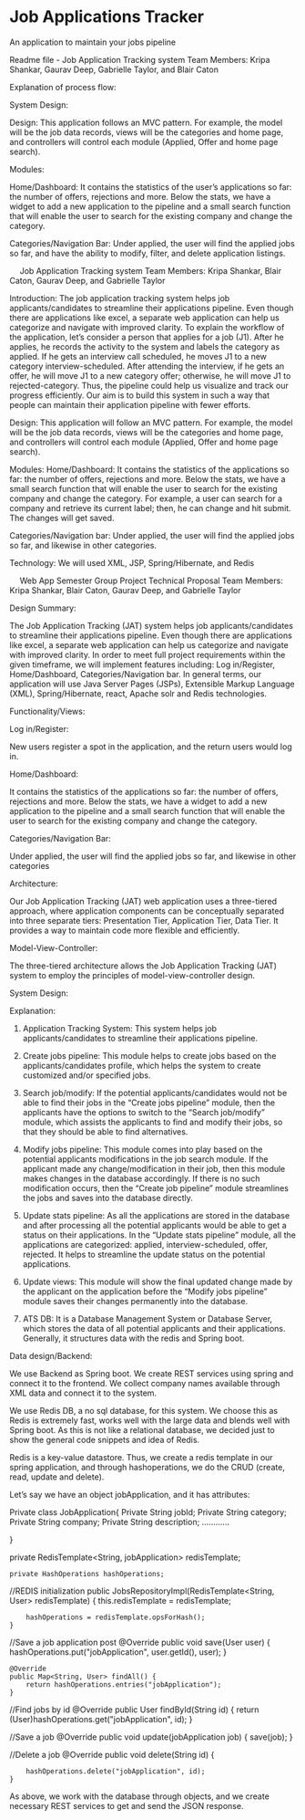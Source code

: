 # Job Applications Tracker
 An application to maintain your jobs pipeline
 
 Readme file - Job Application Tracking system
Team Members: Kripa Shankar, Gaurav Deep, Gabrielle Taylor, and Blair Caton


Explanation of process flow:

System Design:


 



Design:
This application follows an MVC pattern. For example, the model will be the job data records, views will be the categories and home page, and controllers will control each module (Applied, Offer and home page search).

Modules:

Home/Dashboard:
It contains the statistics of the user’s applications so far: the number of offers, rejections and more. Below the stats, we have a widget to add a new application to the pipeline and a small search function that will enable the user to search for the existing company and change the category.

Categories/Navigation Bar:
Under applied, the user will find the applied jobs so far, and have the ability to modify, filter, and delete application listings. 






 
Job Application Tracking system
Team Members: Kripa Shankar, Blair Caton, Gaurav Deep, and Gabrielle Taylor

Introduction:
The job application tracking system helps job applicants/candidates to streamline their applications pipeline. Even though there are applications like excel, a separate web application can help us categorize and navigate with improved clarity. 
To explain the workflow of the application, let’s consider a person that applies for a job (J1). After he applies, he records the activity to the system and labels the category as applied. If he gets an interview call scheduled, he moves J1 to a new category interview-scheduled. After attending the interview, if he gets an offer, he will move J1 to a new category offer; otherwise, he will move J1 to rejected-category. Thus, the pipeline could help us visualize and track our progress efficiently. Our aim is to build this system in such a way that people can maintain their application pipeline with fewer efforts.

Design:
This application will follow an MVC pattern. For example, the model will be the job data records, views will be the categories and home page, and controllers will control each module (Applied, Offer and home page search).

Modules:
Home/Dashboard: It contains the statistics of the applications so far: the number of offers, rejections and more. Below the stats, we have a small search function that will enable the user to search for the existing company and change the category. For example, a user can search for a company and retrieve its current label; then, he can change and hit submit. The changes will get saved.

Categories/Navigation bar: Under applied, the user will find the applied jobs so far, and likewise in other categories.


Technology:
We will used XML, JSP, Spring/Hibernate, and Redis






 
Web App Semester Group Project Technical Proposal
Team Members:  Kripa Shankar, Blair Caton, Gaurav Deep, and Gabrielle Taylor

Design Summary:

The Job Application Tracking (JAT) system helps job applicants/candidates to streamline their applications pipeline. Even though there are applications like excel, a separate web application can help us categorize and navigate with improved clarity. In order to meet full project requirements within the given timeframe, we will implement features including: Log in/Register, Home/Dashboard, Categories/Navigation bar. In general terms, our application will use Java Server Pages (JSPs), Extensible Markup Language (XML), Spring/Hibernate, react, Apache solr and Redis technologies.

Functionality/Views: 

Log in/Register: 

New users register a spot in the application, and the return users would log in.

Home/Dashboard:

It contains the statistics of the applications so far: the number of offers, rejections and more. Below the stats, we have a widget to add a new application to the pipeline and a  small search function that will enable the user to search for the existing company and change the category.

Categories/Navigation Bar:

Under applied, the user will find the applied jobs so far, and likewise in other categories


Architecture: 

Our Job Application Tracking (JAT) web application uses a three-tiered approach, where application components can be conceptually separated into three separate tiers: Presentation Tier, Application Tier, Data Tier. It provides a way to maintain code more flexible and efficiently.

 

Model-View-Controller: 

The three-tiered architecture allows the Job Application Tracking (JAT) system to employ the principles of model-view-controller design. 


System Design:

 



Explanation:

1.	Application Tracking System:  This system helps job applicants/candidates to streamline their applications pipeline. 

2.	Create jobs pipeline: This module helps to create jobs based on the applicants/candidates profile, which helps the system to create customized and/or specified jobs.
3.	Search job/modify: If the potential applicants/candidates would not be able to find their jobs in the “Create jobs pipeline” module, then the applicants have the options to switch to the “Search job/modify” module, which assists the applicants to find and modify their jobs, so that they should be able to find alternatives.

4.	Modify jobs pipeline: This module comes into play based on the potential applicants modifications in the job  search module. If the applicant made any change/modification in their job, then this module makes changes in the database accordingly. If there is no such modification occurs, then the “Create job pipeline” module streamlines the jobs and saves into the database directly.  

5.	Update stats pipeline: As all the applications are stored in the database and after processing all the potential applicants would be able to get a status on their applications. In the “Update stats pipeline” module, all the applications are categorized: applied, interview-scheduled, offer, rejected. It helps to streamline the update status on the potential applications.

6.	Update views: This module will show the final updated change made by the applicant on the application before the “Modify jobs pipeline” module saves their changes permanently into the database.

7.	ATS DB: It is a Database Management System or Database Server, which stores the data of all potential applicants and their applications. Generally, it structures data with the redis and Spring boot.

Data design/Backend:

We use Backend as Spring boot. We create REST services using spring and connect it to the frontend.
We collect company names available through XML data and connect it to the system.

We use Redis DB, a no sql database, for this system. We choose this as Redis is extremely fast, works well with the large data and blends well with Spring boot. As this is not like a relational database, we decided just to show the general code snippets and idea of Redis.

Redis is a key-value datastore. Thus, we create a redis template in our spring application, and through hashoperations, we do the CRUD (create, read, update and delete).


Let’s say we have an object jobApplication, and it has attributes:

Private class JobApplication{
Private String jobId;
Private String category;
Private String company;
Private String description;
………...

}

private RedisTemplate<String, jobApplication> redisTemplate;

    private HashOperations hashOperations;

 //REDIS initialization
    public JobsRepositoryImpl(RedisTemplate<String, User> redisTemplate) {
        this.redisTemplate = redisTemplate;

        hashOperations = redisTemplate.opsForHash();
    }



//Save a job application post
    @Override
    public void save(User user) {
        hashOperations.put("jobApplication", user.getId(), user);
    }

    @Override
    public Map<String, User> findAll() {
        return hashOperations.entries("jobApplication");
    }

//Find jobs by id
    @Override
    public User findById(String id) {
        return (User)hashOperations.get("jobApplication", id);
    }


//Save a  job
    @Override
    public void update(jobApplication job) {
        save(job);
    }

//Delete a job
    @Override
    public void delete(String id) {

        hashOperations.delete("jobApplication", id);
    }



As above, we work with the database through objects, and we create necessary REST services to get and send the JSON response.



